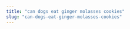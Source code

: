 ```yaml
---
title: "can dogs eat ginger molasses cookies"
slug: "can-dogs-eat-ginger-molasses-cookies"
---
```


